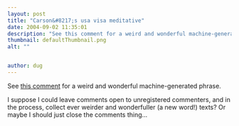 ```yaml
---
layout: post
title: "Carson&#8217;s usa visa meditative"
date: 2004-09-02 11:35:01
description: "See this comment for a weird and wonderful machine-generated phrase. I suppose I could leave comments open to unregistered commenters, and in the process, collect ever weirder and wonderfuller (a new word!) texts? Or maybe I should just close the&#8230;"
thumbnail: defaultThumbnail.png
alt: ""


author: dug
---
```


<p>See <a href="http://www.donkeyontheedge.com/2004/08/cat_test.html#comments">this comment</a> for a weird and wonderful machine-generated phrase.</p>

<p>I suppose I could leave comments open to unregistered commenters, and in the process, collect ever weirder and wonderfuller (a new word!) texts? Or maybe I should just close the comments thing...</p>
